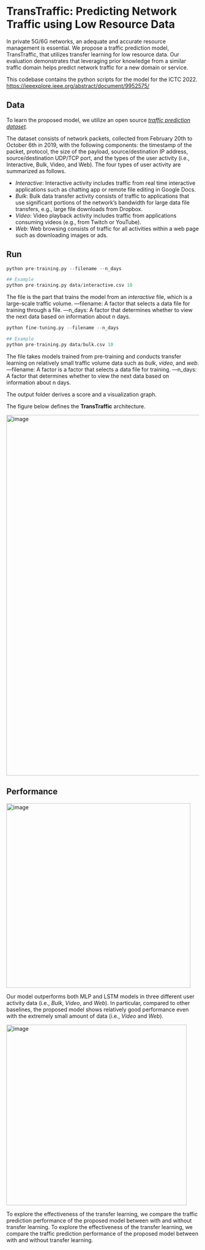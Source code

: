 # TransTraffic: Predicting Network Traffic using Low Resource Data

In private 5G/6G networks, an adequate and accurate resource management is essential. We propose a traffic prediction model, TransTraffic, that utilizes transfer learning for low resource data. Our evaluation demonstrates that leveraging prior knowledge from a similar traffic domain helps predict network traffic for a new domain or service.

This codebase contains the python scripts for the model for the ICTC 2022.  https://ieeexplore.ieee.org/abstract/document/9952575/

## Data

To learn the proposed model, we utilize an open source *[traffic prediction dataset](https://www.sciencedirect.com/science/article/pii/S1389128620312081).*

The dataset consists of network packets, collected from February 20th to October 6th in 2019, with the following components: the timestamp of the packet, protocol, the size of the payload, source/destination IP address, source/destination UDP/TCP port, and the types of the user activity (i.e., Interactive, Bulk, Video, and Web). The four types of user activity are summarized as follows.

- *Interactive*: Interactive activity includes traffic from real time interactive applications such as chatting app or remote file editing in Google Docs.
- *Bulk*: Bulk data transfer activity consists of traffic to applications that use significant portions of the network’s bandwidth for large data file transfers, e.g., large file downloads from Dropbox.
- *Video*: Video playback activity includes traffic from applications consuming videos (e.g., from Twitch or YouTube).
- *Web*: Web browsing consists of traffic for all activities within a web page such as downloading images or ads.

## Run

```python
python pre-training.py --filename --n_days

## Example
python pre-training.py data/interactive.csv 10
```

The file is the part that trains the model from an *interactive* file, which is a large-scale traffic volume.
—filename: A factor that selects a data file for training through a file.
—n_days: A factor that determines whether to view the next data based on information about n days.

```python
python fine-tuning.py --filename --n_days

## Example
python pre-training.py data/bulk.csv 10
```

The file takes models trained from pre-training and conducts transfer learning on relatively small traffic volume data such as *bulk*, *video*, and *web*.
—filename: A factor is a factor that selects a data file for training.
—n_days: A factor that determines whether to view the next data based on information about n days.

The output folder derives a score and a visualization graph.

The figure below defines the **TransTraffic** architecture.

<img width="940" alt="image" src="https://github.com/DSAIL-SKKU/TransTraffic-ICTC-2022/assets/60170358/14594bbc-c893-41c8-99ea-caf5c34328f8">

## Performance

<img width="481" alt="image" src="https://github.com/DSAIL-SKKU/TransTraffic-ICTC-2022/assets/60170358/131ffc66-53f7-4474-8c86-842295b3a342">

Our model outperforms both MLP and LSTM models in three different user activity data (i.e., *Bulk*, *Video*, and *Web*). In particular, compared to other baselines, the proposed model shows relatively good performance even with the extremely small amount of data (i.e., *Video* and *Web*). 

<img width="471" alt="image" src="https://github.com/DSAIL-SKKU/TransTraffic-ICTC-2022/assets/60170358/9588770b-6e68-44c9-9e6b-4c12a7a2e74c">

To explore the effectiveness of the transfer learning, we compare the traffic prediction performance of the proposed model between with and without transfer learning. To explore the effectiveness of the transfer learning, we compare the traffic prediction performance of the proposed model between with and without transfer learning.

